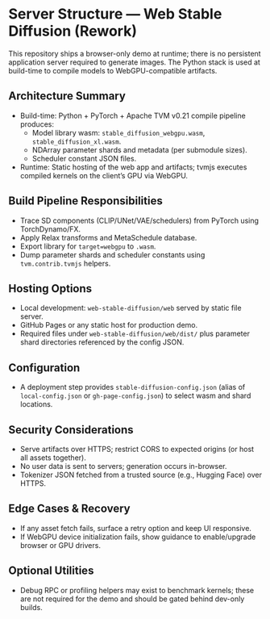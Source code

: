 # Server Structure — Web Stable Diffusion (Rework)

This repository ships a browser-only demo at runtime; there is no persistent application server required to generate images. The Python stack is used at build-time to compile models to WebGPU-compatible artifacts.

## Architecture Summary
- Build-time: Python + PyTorch + Apache TVM v0.21 compile pipeline produces:
  - Model library wasm: `stable_diffusion_webgpu.wasm`, `stable_diffusion_xl.wasm`.
  - NDArray parameter shards and metadata (per submodule sizes).
  - Scheduler constant JSON files.
- Runtime: Static hosting of the web app and artifacts; tvmjs executes compiled kernels on the client’s GPU via WebGPU.

## Build Pipeline Responsibilities
- Trace SD components (CLIP/UNet/VAE/schedulers) from PyTorch using TorchDynamo/FX.
- Apply Relax transforms and MetaSchedule database.
- Export library for `target=webgpu` to `.wasm`.
- Dump parameter shards and scheduler constants using `tvm.contrib.tvmjs` helpers.

## Hosting Options
- Local development: `web-stable-diffusion/web` served by static file server.
- GitHub Pages or any static host for production demo.
- Required files under `web-stable-diffusion/web/dist/` plus parameter shard directories referenced by the config JSON.

## Configuration
- A deployment step provides `stable-diffusion-config.json` (alias of `local-config.json` or `gh-page-config.json`) to select wasm and shard locations.

## Security Considerations
- Serve artifacts over HTTPS; restrict CORS to expected origins (or host all assets together).
- No user data is sent to servers; generation occurs in-browser.
- Tokenizer JSON fetched from a trusted source (e.g., Hugging Face) over HTTPS.

## Edge Cases & Recovery
- If any asset fetch fails, surface a retry option and keep UI responsive.
- If WebGPU device initialization fails, show guidance to enable/upgrade browser or GPU drivers.

## Optional Utilities
- Debug RPC or profiling helpers may exist to benchmark kernels; these are not required for the demo and should be gated behind dev-only builds.
